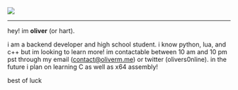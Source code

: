 <img src="https://i.imgur.com/rRAJtU7.png" style="width=100px;">

---

hey! im **oliver** (or hart).

i am a backend developer and high school student. i know python, lua, and c++ but im looking to learn more! im contactable between 10 am and 10 pm pst through my email (contact@oliverm.me) or twitter (olivers0nline). in the future i plan on learning C as well as x64 assembly!

best of luck
